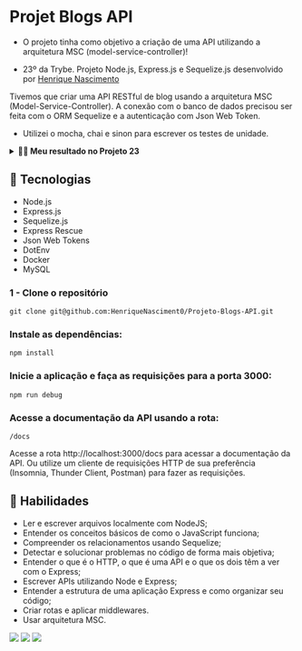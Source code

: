 # Projet Blogs API

* O projeto tinha como objetivo a criação de uma API utilizando a arquitetura MSC (model-service-controller)!

* 23º da Trybe. Projeto Node.js, Express.js e Sequelize.js desenvolvido por [Henrique Nascimento](https://www.linkedin.com/in/henriquen-dev/)

Tivemos que criar uma API RESTful de blog usando a arquitetura MSC (Model-Service-Controller). A conexão com o banco de dados precisou ser feita com o ORM Sequelize e a autenticação com Json Web Token.

* Utilizei o mocha, chai e sinon para escrever os testes de unidade.

<details>
  <summary><strong>👨‍💻 Meu resultado no Projeto 23</strong></summary><br />
<img src="./public/store-manager.png"/>
</details>

## 🚀 Tecnologias

* Node.js
* Express.js
* Sequelize.js
* Express Rescue
* Json Web Tokens
* DotEnv
* Docker
* MySQL

### 1 - Clone o repositório
```
git clone git@github.com:HenriqueNasciment0/Projeto-Blogs-API.git
```

### Instale as dependências:
```
npm install
```

### Inicie a aplicação e faça as requisições para a porta 3000:

```
npm run debug
```

### Acesse a documentação da API usando a rota:
```
/docs
```
Acesse a rota http://localhost:3000/docs para acessar a documentação da API. Ou utilize um cliente de requisições HTTP de sua preferência (Insomnia, Thunder Client, Postman) para fazer as requisições.

## 🚀 Habilidades


* Ler e escrever arquivos localmente com NodeJS;
* Entender os conceitos básicos de como o JavaScript funciona;
* Compreender os relacionamentos usando Sequelize;
* Detectar e solucionar problemas no código de forma mais objetiva;
* Entender o que é o HTTP, o que é uma API e o que os dois têm a ver com o Express;
* Escrever APIs utilizando Node e Express;
* Entender a estrutura de uma aplicação Express e como organizar seu código;
* Criar rotas e aplicar middlewares.
* Usar arquitetura MSC.



<div> 
  <a href = "mailto:hsncorretor@gmail.com"><img src="https://img.shields.io/badge/-Gmail-%23333?style=for-the-badge&logo=gmail&logoColor=white" target="_blank"></a>
  <a href="https://www.linkedin.com/in/henriquen-dev/" target="_blank"><img src="https://img.shields.io/badge/-LinkedIn-%230077B5?style=for-the-badge&logo=linkedin&logoColor=white" target="_blank"></a>
    <a href="https://instagram.com/henrique.s.nasc" target="_blank"><img src="https://img.shields.io/badge/-Instagram-%23E4405F?style=for-the-badge&logo=instagram&logoColor=white" target="_blank"></a> 
</div>
